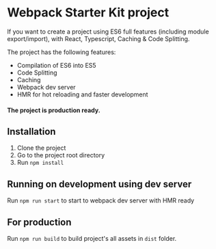 # Webpack Starter Kit project

If you want to create a project using ES6 full features (including module export/import), 
with React, Typescript, Caching & Code Splitting. 

The project has the following features:

 - Compilation of ES6 into ES5
 - Code Splitting
 - Caching
 - Webpack dev server
 - HMR for hot reloading and faster development
 
#### The project is production ready.
 
## Installation
1. Clone the project
2. Go to the project root directory
3. Run `npm install`

## Running on development using dev server

Run `npm run start` to start to webpack dev server with HMR ready

## For production 

Run `npm run build` to build project's all assets in `dist` folder.
